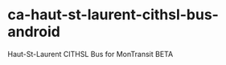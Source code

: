ca-haut-st-laurent-cithsl-bus-android
=====================================

Haut-St-Laurent CITHSL Bus for MonTransit BETA

